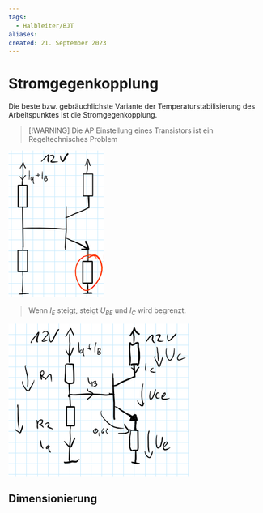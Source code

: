 ```yaml
---
tags:
  - Halbleiter/BJT
aliases: 
created: 21. September 2023
---
```


# Stromgegenkopplung

Die beste bzw. gebräuchlichste Variante der Temperaturstabilisierung des Arbeitspunktes ist die Stromgegenkopplung.

> [!WARNING] Die AP Einstellung eines Transistors ist ein Regeltechnisches Problem

![](assets/Pasted%20image%2020230921214010.png)

> Wenn $I_{E}$ steigt, steigt $U_{BE}$ und $I_{C}$ wird begrenzt.

![](assets/Pasted%20image%2020230921213942.png)

## Dimensionierung